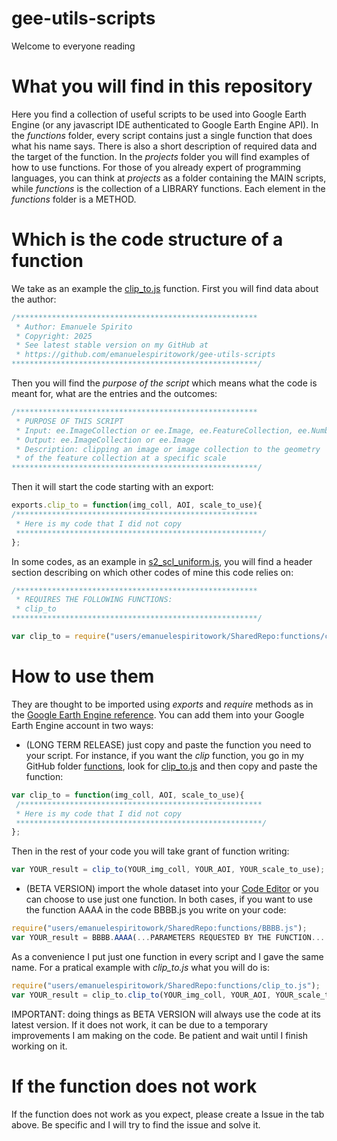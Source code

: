 # gee-utils-scripts
Welcome to everyone reading
# What you will find in this repository
Here you find a collection of useful scripts to be used into Google Earth Engine (or any javascript IDE authenticated to Google Earth Engine API). In the _functions_ folder, every script contains just a single function that does what his name says. There is also a short description of required data and the target of the function. In the _projects_ folder you will find examples of how to use functions. For those of you already expert of programming languages, you can think at _projects_ as a folder containing the MAIN scripts, while _functions_ is the collection of a LIBRARY functions. Each element in the _functions_ folder is a METHOD.
# Which is the code structure of a function
We take as an example the [clip_to.js](https://github.com/emanuelespiritowork/gee-utils-scripts/blob/master/functions/clip_to.js) function. First you will find data about the author:
```js
/******************************************************
 * Author: Emanuele Spirito
 * Copyright: 2025
 * See latest stable version on my GitHub at 
 * https://github.com/emanuelespiritowork/gee-utils-scripts
*******************************************************/
```
Then you will find the _purpose of the script_ which means what the code is meant for, what are the entries and the outcomes:
```js
/******************************************************
 * PURPOSE OF THIS SCRIPT
 * Input: ee.ImageCollection or ee.Image, ee.FeatureCollection, ee.Number
 * Output: ee.ImageCollection or ee.Image
 * Description: clipping an image or image collection to the geometry
 * of the feature collection at a specific scale
*******************************************************/
```
Then it will start the code starting with an export:
```js
exports.clip_to = function(img_coll, AOI, scale_to_use){
/******************************************************
 * Here is my code that I did not copy
 *******************************************************/
};
```
In some codes, as an example in [s2_scl_uniform.js](https://github.com/emanuelespiritowork/gee-utils-scripts/blob/master/functions/s2_scl_uniform.js), you will find a header section describing on which other codes of mine this code relies on:
```js
/******************************************************
 * REQUIRES THE FOLLOWING FUNCTIONS:
 * clip_to
*******************************************************/

var clip_to = require("users/emanuelespiritowork/SharedRepo:functions/clip_to.js");
```
# How to use them 
They are thought to be imported using _exports_ and _require_ methods as in the [Google Earth Engine reference](https://google-earth-engine.com/Advanced-Topics/Collaborating-in-Earth-Engine-with-Scripts-and-Assets/). You can add them into your Google Earth Engine account in two ways:
- (LONG TERM RELEASE) just copy and paste the function you need to your script. For instance, if you want the _clip_ function, you go in my GitHub folder [functions](https://github.com/emanuelespiritowork/gee-utils-scripts/tree/master/functions), look for [clip_to.js](https://github.com/emanuelespiritowork/gee-utils-scripts/blob/master/functions/clip_to.js) and then copy and paste the function:
```js
var clip_to = function(img_coll, AOI, scale_to_use){
 /******************************************************
 * Here is my code that I did not copy
 *******************************************************/
};
```
Then in the rest of your code you will take grant of function writing:
```js
var YOUR_result = clip_to(YOUR_img_coll, YOUR_AOI, YOUR_scale_to_use);
```
- (BETA VERSION) import the whole dataset into your [Code Editor](https://code.earthengine.google.com/?accept_repo=users/emanuelespiritowork/SharedRepo) or you can choose to use just one function. In both cases, if you want to use the function AAAA in the code BBBB.js you write on your code:
```js
require("users/emanuelespiritowork/SharedRepo:functions/BBBB.js");
var YOUR_result = BBBB.AAAA(...PARAMETERS REQUESTED BY THE FUNCTION....);
```
As a convenience I put just one function in every script and I gave the same name. For a pratical example with _clip_to.js_ what you will do is:
```js
require("users/emanuelespiritowork/SharedRepo:functions/clip_to.js");
var YOUR_result = clip_to.clip_to(YOUR_img_coll, YOUR_AOI, YOUR_scale_to_use);
```
IMPORTANT: doing things as BETA VERSION will always use the code at its latest version. If it does not work, it can be due to a temporary improvements I am making on the code. Be patient and wait until I finish working on it. 
# If the function does not work
If the function does not work as you expect, please create a Issue in the tab above. Be specific and I will try to find the issue and solve it. 
